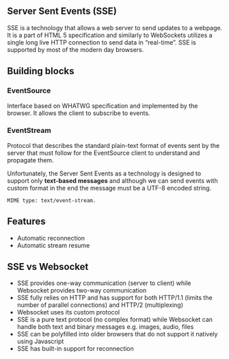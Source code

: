 ## Server Sent Events (SSE)

SSE is a technology that allows a web server to send updates to a webpage. It is a part of HTML 5 specification and similarly to WebSockets utilizes a single long live HTTP connection to send data in “real-time”. SSE is supported by most of the modern day browsers.

## Building blocks

### EventSource

Interface based on WHATWG specification and implemented by the browser. It allows the client to subscribe to events.

### EventStream

Protocol that describes the standard plain-text format of events sent by the server that must follow for the EventSource client to understand and propagate them.

Unfortunately, the Server Sent Events as a technology is designed to support only **text-based messages** and although we can send events with custom format in the end the message must be a UTF-8 encoded string.

```
MIME type: text/event-stream.
```

## Features

- Automatic reconnection
- Automatic stream resume

## SSE vs Websocket

- SSE provides one-way communication (server to client) while Websocket provides two-way communication
- SSE fully relies on HTTP and has support for both HTTP/1.1 (limits the number of parallel connections) and HTTP/2 (multiplexing)
- Websocket uses its custom protocol
- SSE is a pure text protocol (no complex format) while Websocket can handle both text and binary messages e.g. images, audio, files
- SSE can be polyfilled into older browsers that do not support it natively using Javascript
- SSE has built-in support for reconnection
